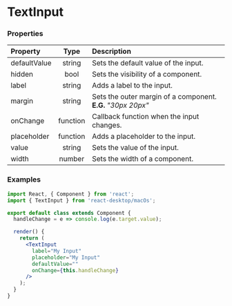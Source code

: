 # TextInput

### Properties

Property            | Type         | Description
:------------------ | :-----------:| :----------
defaultValue        | string       | Sets the default value of the input.
hidden              | bool         | Sets the visibility of a component.
label               | string       | Adds a label to the input.
margin              | string       | Sets the outer margin of a component.<br/>__E.G.__ _"30px 20px"_
onChange            | function     | Callback function when the input changes.
placeholder         | function     | Adds a placeholder to the input.
value               | string       | Sets the value of the input.
width               | number       | Sets the width of a component.

### Examples

```jsx
import React, { Component } from 'react';
import { TextInput } from 'react-desktop/macOs';

export default class extends Component {
  handleChange = e => console.log(e.target.value);

  render() {
    return (
      <TextInput
        label="My Input"
        placeholder="My Input"
        defaultValue=""
        onChange={this.handleChange}
      />
    );
  }
}
```

